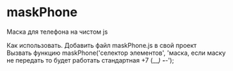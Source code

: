 # maskPhone
Маска для телефона на чистом js

Как использовать.
Добавить файл maskPhone.js в свой проект <br>
Вызвать функцию
maskPhone('селектор элементов', 'маска, если маску не передать то будет работать стандартная +7 (___) ___-__-__');
